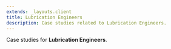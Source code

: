 ```yaml
---
extends: _layouts.client
title: Lubrication Engineers
description: Case studies related to Lubrication Engineers.
---
```


Case studies for **Lubrication Engineers**.
